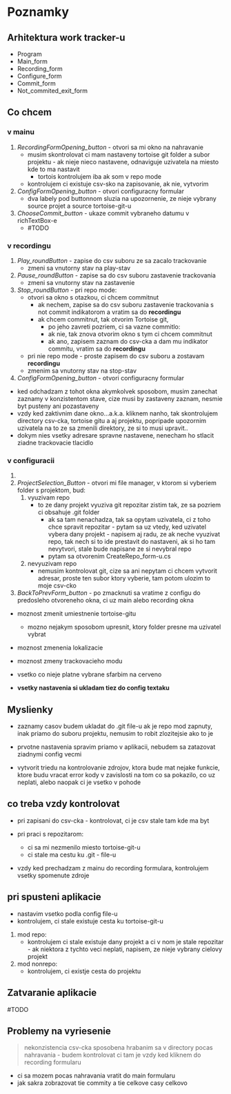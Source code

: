 # Poznamky

## Arhitektura work tracker-u

- Program
- Main_form
- Recording_form
- Configure_form
- Commit_form
- Not_commited_exit_form

## Co chcem

### v mainu

1. *RecordingFormOpening_button* - otvori sa mi okno na nahravanie
    - musim skontrolovat ci mam nastaveny tortoise git folder a subor projektu - ak nieje nieco nastavene, odnaviguje uzivatela na miesto kde to ma nastavit
      - tortois kontrolujem iba ak som v repo mode
    - kontrolujem ci existuje csv-sko na zapisovanie, ak nie, vytvorim
2. *ConfigFormOpening_button* - otvori configuracny formular
    - dva labely pod buttonnom sluzia na upozornenie, ze nieje vybrany source projet a source tortoise-git-u
3. *ChooseCommit_button* - ukaze commit vybraneho datumu v richTextBox-e
    - #TODO

### v recordingu

1. *Play_roundButton* - zapise do csv suboru ze sa zacalo trackovanie
    - zmeni sa vnutorny stav na play-stav
2. *Pause_roundButton* - zapise sa do csv suboru zastavenie trackovania
    - zmeni sa vnutorny stav na zastavenie
3. *Stop_roundButton* - pri repo mode:
    - otvori sa okno s otazkou, ci chcem commitnut
      - ak nechem, zapise sa do csv suboru zastavenie trackovania s not commit indikatorom a vratim sa do **recordingu**
      - ak chcem commitnut, tak otvorim Tortoise git,
        - po jeho zavreti pozriem, ci sa vazne commitlo:
        - ak nie, tak znova otvorim okno s tym ci chcem commitnut
        - ak ano, zapisem zaznam do csv-cka a dam mu indikator commitu, vratim sa do **recordingu**
    - pri nie repo mode - proste zapisem do csv suboru a zostavam **recordingu**
    - zmenim sa vnutorny stav na stop-stav
5. *ConfigFormOpening_button* - otvori configuracny formular

- ked odchadzam z tohot okna akymkolvek sposobom, musim zanechat zaznamy v konzistentom stave, cize musi by zastaveny zaznam, nesmie byt pusteny ani pozastaveny
- vzdy ked zaktivnim dane okno...a.k.a. kliknem nanho, tak skontrolujem directory csv-cka, tortoise gitu a aj projektu, popripade upozornim uzivatela na to ze sa zmenili direktory, ze si to musi upravit..
- dokym nies vsetky adresare spravne nastavene, nenecham ho stlacit ziadne trackovacie tlacidlo

### v configuracii

1.
2. *ProjectSelection_Button* - otvori mi file manager, v ktorom si vyberiem folder s projektom, bud:
    1. vyuzivam repo
        - to ze dany projekt vyuziva git repozitar zistim tak, ze sa pozriem ci obsahuje .git folder
          - ak sa tam nenachadza, tak sa opytam uzivatela, ci z toho chce spravit repozitar - pytam sa uz vtedy, ked uzivatel vybera dany projekt - napisem aj radu, ze ak neche vyuzivat repo, tak nech si to ide prestavit do nastaveni, ak si ho tam nevytvori, stale bude napisane ze si nevybral repo
          - pytam sa otvorenim CreateRepo_form-u.cs
    2. nevyuzivam repo
        - nemusim kontrolovat git, cize sa ani nepytam ci chcem vytvorit adresar, proste ten subor ktory vyberie, tam potom ulozim to moje csv-cko
5. *BackToPrevForm_button* - po zmacknuti sa vratime z configu do predosleho otvoreneho okna, ci uz main alebo recording okna

- moznost zmenit umiestnenie tortoise-gitu
  - mozno nejakym sposobom upresnit, ktory folder presne ma uzivatel vybrat
- moznost zmenenia lokalizacie
- moznost zmeny trackovacieho modu
- vsetko co nieje platne vybrane sfarbim na cerveno

- **vsetky nastavenia si ukladam tiez do config textaku**

## Myslienky

- zaznamy casov budem ukladat do .git file-u ak je repo mod zapnuty, inak priamo do suboru projektu, nemusim to robit zlozitejsie ako to je
- prvotne nastavenia spravim priamo v aplikacii, nebudem sa zatazovat ziadnymi config vecmi

- vytvorit triedu na kontrolovanie zdrojov, ktora bude mat nejake funkcie, ktore budu vracat error kody v zavislosti na tom co sa pokazilo, co uz neplati, alebo naopak ci je vsetko v pohode

## co treba vzdy kontrolovat

- pri zapisani do csv-cka - kontrolovat, ci je csv stale tam kde ma byt
- pri praci s repozitarom:
  - ci sa mi nezmenilo miesto tortoise-git-u
  - ci stale ma cestu ku .git - file-u

- vzdy ked prechadzam z mainu do recording formulara, kontrolujem vsetky spomenute zdroje

## pri spusteni aplikacie

- nastavim vsetko podla config file-u
- kontrolujem, ci stale existuje cesta ku tortoise-git-u

1. mod repo:
    - kontrolujem ci stale existuje dany projekt a ci v nom je stale repozitar - ak niektora z tychto veci neplati, napisem, ze nieje vybrany cielovy projekt
2. mod nonrepo:
    - kontrolujem, ci existje cesta do projektu

## Zatvaranie aplikacie

#TODO

## Problemy na vyriesenie

> nekonzistencia csv-cka sposobena hrabanim sa v directory pocas nahravania - budem kontrolovat ci tam je vzdy ked kliknem do recording formularu

- ci sa mozem pocas nahravania vratit do main formularu
- jak sakra zobrazovat tie commity a tie celkove casy celkovo